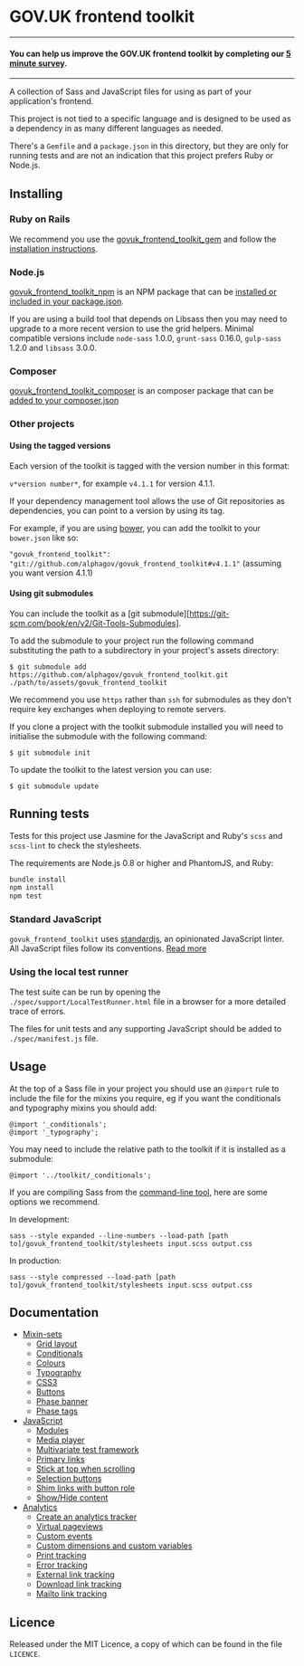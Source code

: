 # GOV.UK frontend toolkit

---

#### You can help us improve the GOV.UK frontend toolkit by completing our [5 minute survey](https://www.surveymonkey.co.uk/r/2MZRS9H).

---

A collection of Sass and JavaScript files for using as part of your
application's frontend.

This project is not tied to a specific language and is designed to be used
as a dependency in as many different languages as needed.

There's a `Gemfile` and a `package.json` in this directory, but they are only
for running tests and are not an indication that this project prefers
Ruby or Node.js.

## Installing

### Ruby on Rails

We recommend you use the [govuk_frontend_toolkit_gem][toolkit_gem_github] and
follow the [installation instructions][toolkit_gem_github_readme].

[toolkit_gem_github]: https://github.com/alphagov/govuk_frontend_toolkit_gem
[toolkit_gem_github_readme]: https://github.com/alphagov/govuk_frontend_toolkit_gem#readme

### Node.js

[govuk_frontend_toolkit_npm][toolkit_npm_github] is an NPM package that can be
[installed or included in your package.json][toolkit_npm].

[toolkit_npm_github]: https://github.com/alphagov/govuk_frontend_toolkit_npm
[toolkit_npm]: https://npmjs.org/package/govuk_frontend_toolkit

If you are using a build tool that depends on Libsass then you
may need to upgrade to a more recent version to use the grid helpers. Minimal
compatible versions include `node-sass` 1.0.0, `grunt-sass` 0.16.0,
`gulp-sass` 1.2.0 and `libsass` 3.0.0.

### Composer

[govuk_frontend_toolkit_composer][toolkit_composer_github] is an composer package that can be
[added to your composer.json][toolkit_composer_github_usage]

[toolkit_composer_github]: https://github.com/PurpleBooth/govuk_frontend_toolkit_composer
[toolkit_composer_github_usage]: https://github.com/PurpleBooth/govuk_frontend_toolkit_composer#installing

### Other projects

#### Using the tagged versions

Each version of the toolkit is tagged with the version number in this format:

`v*version number*`, for example `v4.1.1` for version 4.1.1.

If your dependency management tool allows the use of Git repositories as dependencies, you can point to a version by using its tag.

For example, if you are using [bower](http://bower.io), you can add the toolkit to your `bower.json` like so:

`"govuk_frontend_toolkit": "git://github.com/alphagov/govuk_frontend_toolkit#v4.1.1"` (assuming you want version 4.1.1)

#### Using git submodules

You can include the toolkit as a [git submodule][https://git-scm.com/book/en/v2/Git-Tools-Submodules].

[git submodule]: https://www.kernel.org/pub/software/scm/git/docs/git-submodule.html

To add the submodule to your project run the following command substituting the path to a subdirectory in your project's assets directory:

    $ git submodule add https://github.com/alphagov/govuk_frontend_toolkit.git ./path/to/assets/govuk_frontend_toolkit

We recommend you use `https` rather than `ssh` for submodules as they don't require key exchanges when deploying to remote servers.

If you clone a project with the toolkit submodule installed you will need to initialise the submodule with the following command:

    $ git submodule init

To update the toolkit to the latest version you can use:

    $ git submodule update

## Running tests

Tests for this project use Jasmine for the JavaScript and Ruby's `scss` and `scss-lint`
to check the stylesheets.

The requirements are Node.js 0.8 or higher and PhantomJS, and Ruby:

```bash
bundle install
npm install
npm test
```

### Standard JavaScript
`govuk_frontend_toolkit` uses [standardjs](http://standardjs.com/), an opinionated JavaScript linter.
All JavaScript files follow its conventions. [Read more](https://github.com/alphagov/govuk_prototype_kit/blob/master/docs/linting.md)

### Using the local test runner

The test suite can be run by opening the `./spec/support/LocalTestRunner.html` file in a browser for a more detailed trace of errors.

The files for unit tests and any supporting JavaScript should be added to `./spec/manifest.js` file.

## Usage

At the top of a Sass file in your project you should use an `@import` rule
to include the file for the mixins you require, eg if you want the
conditionals and typography mixins you should add:

    @import '_conditionals';
    @import '_typography';

You may need to include the relative path to the toolkit if it is installed as a submodule:

    @import '../toolkit/_conditionals';

If you are compiling Sass from the [command-line tool](http://sass-lang.com/docs/yardoc/file.SASS_REFERENCE.html#using_sass), here are some options we recommend.

In development:

    sass --style expanded --line-numbers --load-path [path to]/govuk_frontend_toolkit/stylesheets input.scss output.css

In production:

    sass --style compressed --load-path [path to]/govuk_frontend_toolkit/stylesheets input.scss output.css

## Documentation

* [Mixin-sets](/docs/mixins.md)
  * [Grid layout](/docs/mixins.md#grid-layout)
  * [Conditionals](/docs/mixins.md#conditionals)
  * [Colours](/docs/mixins.md#colours)
  * [Typography](/docs/mixins.md#typography)
  * [CSS3](/docs/mixins.md#css3)
  * [Buttons](/docs/mixins.md#buttons)
  * [Phase banner](/docs/mixins.md#-phase-banner)
  * [Phase tags](/docs/mixins.md#-phase-tags)
* [JavaScript](/docs/javascript.md)
  * [Modules](/docs/javascript.md#modules)
  * [Media player](/docs/javascript.md#media-player)
  * [Multivariate test framework](/docs/javascript.md#multivariate-test-framework)
  * [Primary links](/docs/javascript.md#primary-links)
  * [Stick at top when scrolling](/docs/javascript.md#stick-at-top-when-scrolling)
  * [Selection buttons](/docs/javascript.md#selection-buttons)
  * [Shim links with button role](/docs/javascript.md#shim-links-with-button-role)
  * [Show/Hide content](/docs/javascript.md#showhide-content)
* [Analytics](/docs/analytics.md)
  * [Create an analytics tracker](/docs/analytics.md#create-an-analytics-tracker)
  * [Virtual pageviews](/docs/analytics.md#virtual-pageviews)
  * [Custom events](/docs/analytics.md#custom-events)
  * [Custom dimensions and custom variables](/docs/analytics.md#custom-dimensions-and-custom-variables)
  * [Print tracking](/docs/analytics.md#print-tracking-print-intentjs)
  * [Error tracking](/docs/analytics.md#error-tracking-error-trackingjs)
  * [External link tracking](/docs/analytics.md#external-link-tracking-external-link-trackerjs)
  * [Download link tracking](/docs/analytics.md#download-link-tracking-download-link-trackerjs)
  * [Mailto link tracking](/docs/analytics.md#mailto-link-tracking-mailto-link-trackerjs)

## Licence

Released under the MIT Licence, a copy of which can be found in the file `LICENCE`.
